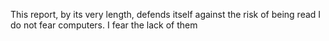 This report, by its very length, defends itself against the risk of being read
I do not fear computers. I fear the lack of them